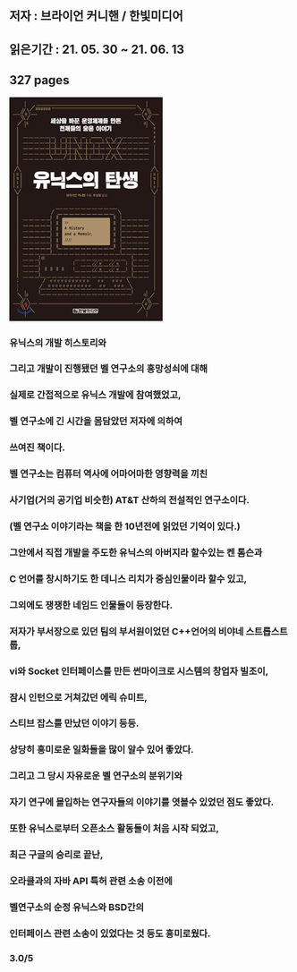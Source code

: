 ## 저자 : 브라이언 커니핸  / 한빛미디어

## 읽은기간 : 21. 05. 30 ~ 21. 06. 13

## 327 pages

![Smithsonian Image](../../public/images/books-images/unix.jpeg)

### 유닉스의 개발 히스토리와

### 그리고 개발이 진행됐던 벨 연구소의 흥망성쇠에 대해

### 실제로 간접적으로 유닉스 개발에 참여했었고,

### 벨 연구소에 긴 시간을 몸담았던 저자에 의하여

### 쓰여진 책이다.

### 벨 연구소는 컴퓨터 역사에 어마어마한 영향력을 끼친 

### 사기업(거의 공기업 비슷한) AT&T 산하의 전설적인 연구소이다. 

### (벨 연구소 이야기라는 책을 한 10년전에 읽었던 기억이 있다.)

### 그안에서 직접 개발을 주도한 유닉스의 아버지라 할수있는 켄 톰슨과 

### C 언어를 창시하기도 한 데니스 리치가 중심인물이라 할수 있고,

### 그외에도 쟁쟁한 네임드 인물들이 등장한다.

### 저자가 부서장으로 있던 팀의 부서원이었던 C++언어의 비야네 스트롭스트룹, 

### vi와 Socket 인터페이스를 만든 썬마이크로 시스템의 창업자 빌조이,

### 잠시 인턴으로 거쳐갔던 에릭 슈미트,

### 스티브 잡스를 만났던 이야기 등등.

### 상당히 흥미로운 일화들을 많이 알수 있어 좋았다.

### 그리고 그 당시 자유로운 벨 연구소의 분위기와 

### 자기 연구에 몰입하는 연구자들의 이야기를 엿볼수 있었던 점도 좋았다. 

### 또한 유닉스로부터 오픈소스 활동들이 처음 시작 되었고,

### 최근 구글의 승리로 끝난, 

### 오라클과의 자바 API 특허 관련 소송 이전에

### 벨연구소의 순정 유닉스와 BSD간의 

### 인터페이스 관련 소송이 있었다는 것 등도 흥미로웠다.

### 3.0/5



